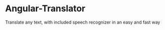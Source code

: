# Angular-Translator

<p>
  Translate any text, with included speech recognizer in an easy and fast way
</p>
